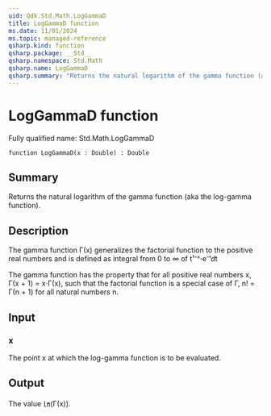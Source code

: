 ```yaml
---
uid: Qdk.Std.Math.LogGammaD
title: LogGammaD function
ms.date: 11/01/2024
ms.topic: managed-reference
qsharp.kind: function
qsharp.package: __Std__
qsharp.namespace: Std.Math
qsharp.name: LogGammaD
qsharp.summary: "Returns the natural logarithm of the gamma function (aka the log-gamma function)."
---
```


# LogGammaD function

Fully qualified name: Std.Math.LogGammaD

```qsharp
function LogGammaD(x : Double) : Double
```

## Summary
Returns the natural logarithm of the gamma function (aka the log-gamma
function).

## Description
The gamma function Γ(x) generalizes the factorial function
to the positive real numbers and is defined as
integral from 0 to ∞ of t¹⁻ˣ⋅e⁻ᵗ𝑑t

The gamma function has the property that for all positive real numbers
x, Γ(x + 1) = x⋅Γ(x), such that the factorial function
is a special case of Γ, n! = Γ(n + 1) for all natural numbers n.

## Input
### x
The point x at which the log-gamma function is to be evaluated.

## Output
The value ㏑(Γ(x)).
